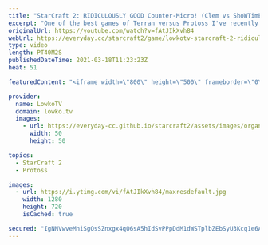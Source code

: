 ```yaml
---
title: "StarCraft 2: RIDICULOUSLY GOOD Counter-Micro! (Clem vs ShoWTimE)"
excerpt: "One of the best games of Terran versus Protoss I've recently seen. Fantastic game of top level StarCraft 2 between Clem and ShoWTimE. Great micro and macro from both players.  Support my work on Patreon: http://www.patreon.com/lowkotv Become a YouTube member: https://lowko.tv/join  My second channel:"
originalUrl: https://youtube.com/watch?v=fAtJIkXvh84
webUrl: https://everyday.cc/starcraft2/game/lowkotv-starcraft-2-ridiculously-good-counter-micro-clem-vs-showtime/
type: video
length: PT40M2S
publishedDateTime: 2021-03-18T11:23:23Z
heat: 51

featuredContent: "<iframe width=\"800\" height=\"500\" frameborder=\"0\" src=\"https://www.youtube.com/embed/fAtJIkXvh84\" allow=\"accelerometer; autoplay; encrypted-media; gyroscope; picture-in-picture\" allowfullscreen></iframe>"

provider:
  name: LowkoTV
  domain: lowko.tv
  images:
    - url: https://everyday-cc.github.io/starcraft2/assets/images/organizations/lowko.tv-50x50.jpg
      width: 50
      height: 50

topics:
  - StarCraft 2
  - Protoss

images:
  - url: https://i.ytimg.com/vi/fAtJIkXvh84/maxresdefault.jpg
    width: 1280
    height: 720
    isCached: true

secured: "IgNNVwveMniSgQsSZnxgx4qO6sA5hIdSvPPpDdM1dWSTplbZEbSyU3Kcq1e6AViLz/y1z8Bhc25542Mx0YhH5AkUf+WoE7B79LXIPSN69IcLVWLB22lV2SXbeWYWvmn4m6oXz9NEc8Ok9AJG3Dhy9fNMntl5nov3UxOIbxslYoWzeW8IE9y0SQnAoYuhC36hYYyWj8usxCAD66HyPy1mdWFE8b5IDEiOTh9jXEJJNRMIJMigg/a0IuYZzscXjMsIK/5jrKy5OgvkuaLKtBrwHYanSiKBjzyLEzHUQRzzm6iXCkZg0WEW/4qHzRXarC6eh5dNUzQpd9vS96EXd527BScBZRM2QWBoQ6Sri8NVOSEwxeRAzdN4Knvuyoq91JgrJy97ozAHeph2XEZOXRlvigY0zxyu4IeJEiosQ1zt28Q=;enLifSTkvhqDvUJ/LGTzXQ=="
---
```


